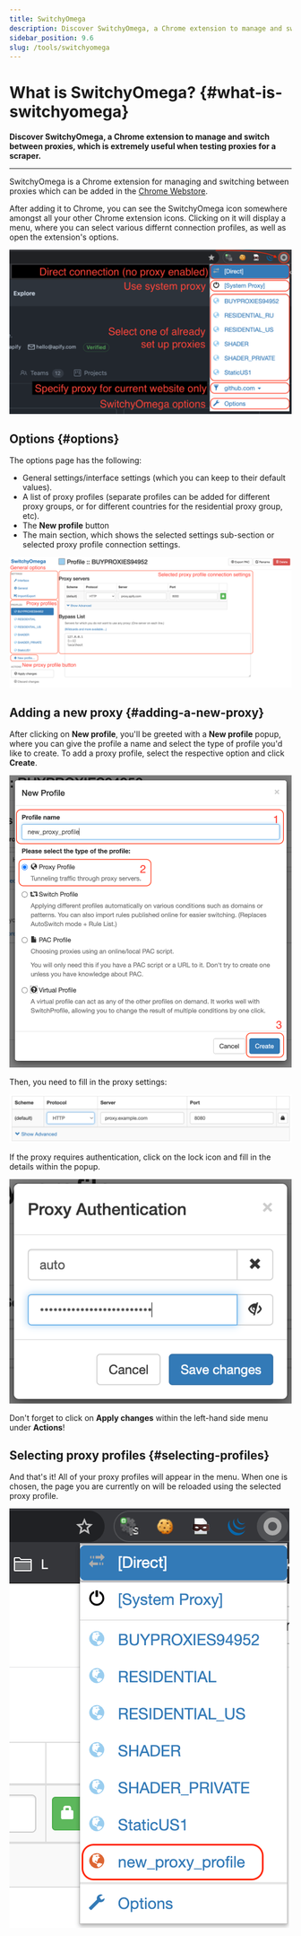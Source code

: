 ```yaml
---
title: SwitchyOmega
description: Discover SwitchyOmega, a Chrome extension to manage and switch between proxies, which is extremely useful when testing proxies for a scraper.
sidebar_position: 9.6
slug: /tools/switchyomega
---
```


# What is SwitchyOmega? {#what-is-switchyomega}

**Discover SwitchyOmega, a Chrome extension to manage and switch between proxies, which is extremely useful when testing proxies for a scraper.**

---

SwitchyOmega is a Chrome extension for managing and switching between proxies which can be added in the [Chrome Webstore](https://chrome.google.com/webstore/detail/proxy-switchyomega/padekgcemlokbadohgkifijomclgjgif).

After adding it to Chrome, you can see the SwitchyOmega icon somewhere amongst all your other Chrome extension icons. Clicking on it will display a menu, where you can select various differnt connection profiles, as well as open the extension's options.

![The SwitchyOmega interface](./images/switchyomega.png)

## Options {#options}

The options page has the following:

- General settings/interface settings (which you can keep to their default values).
- A list of proxy profiles (separate profiles can be added for different proxy groups, or for different countries for the residential proxy group, etc).
- The **New profile** button
- The main section, which shows the selected settings sub-section or selected proxy profile connection settings.

![SwitchyOmega options page](./images/switchyomega-options.png)

## Adding a new proxy {#adding-a-new-proxy}

After clicking on **New profile**, you'll be greeted with a **New profile** popup, where you can give the profile a name and select the type of profile you'd like to create. To add a proxy profile, select the respective option and click **Create**.

![Adding a proxy profile](./images/switchyomega-proxy-profile.png)

Then, you need to fill in the proxy settings:

![Adding proxy settings](./images/switchyomega-proxy-settings.png)

If the proxy requires authentication, click on the lock icon and fill in the details within the popup.

![Authenticating a proxy](./images/switchyomega-auth.png)

Don't forget to click on **Apply changes** within the left-hand side menu under **Actions**!

## Selecting proxy profiles {#selecting-profiles}

And that's it! All of your proxy profiles will appear in the menu. When one is chosen, the page you are currently on will be reloaded using the selected proxy profile.

![SwitchyOmega menu](./images/switchyomega-menu.png)
